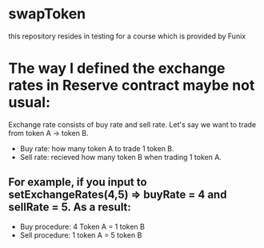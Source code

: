 # swapToken
this repository resides in testing for a course which is provided by Funix

# The way I defined the exchange rates in Reserve contract maybe not usual:
Exchange rate consists of buy rate and sell rate. Let's say we want to trade from token A -> token B.
+ Buy rate: how many token A to trade 1 token B.
+ Sell rate: recieved how many token B when trading 1 token A.
## For example, if you input to setExchangeRates(4,5) => buyRate = 4 and sellRate = 5. As a result:
+ Buy procedure: 4 Token A = 1 token B
+ Sell procedure: 1 token A = 5 token B
